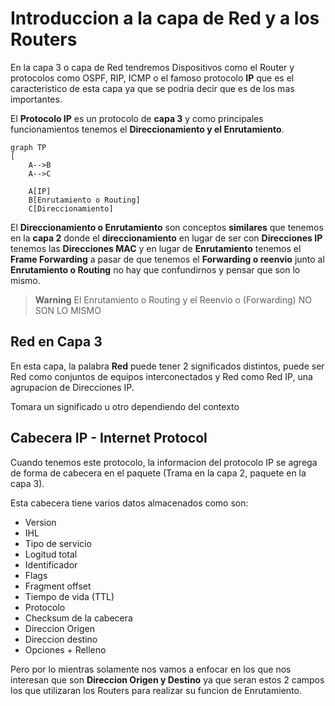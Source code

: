 # Introduccion a la capa de Red y a los Routers

En la capa 3 o capa de Red tendremos Dispositivos como el Router y protocolos como OSPF, RIP, ICMP o el famoso protocolo **IP** que es el caracteristico de esta capa ya que se podria decir que es de los mas importantes.

El **Protocolo IP** es un protocolo de **capa 3** y como principales funcionamientos tenemos el **Direccionamiento y el Enrutamiento**.

```mermaid
graph TP
[
    A-->B
    A-->C

    A[IP]
    B[Enrutamiento o Routing]
    C[Direccionamiento]

```

El **Direccionamiento o Enrutamiento** son conceptos **similares** que tenemos en la **capa 2** donde el **direccionamiento** en lugar de ser con **Direcciones IP** tenemos las **Direcciones MAC** y en lugar de **Enrutamiento** tenemos el **Frame Forwarding** a pasar de que tenemos el **Forwarding o reenvio** junto al **Enrutamiento o Routing** no hay que confundirnos y pensar que son lo mismo.

> **Warning**
> El Enrutamiento o Routing y el Reenvio o (Forwarding) NO SON LO MISMO


## Red en Capa 3

En esta capa, la palabra **Red** puede tener 2 significados distintos, puede ser Red como conjuntos de equipos interconectados y Red como Red IP, una agrupacion de Direcciones IP.

Tomara un significado u otro dependiendo del contexto

## Cabecera IP - Internet Protocol

Cuando tenemos este protocolo, la informacion del protocolo IP se agrega de forma de cabecera en el paquete (Trama en la capa 2, paquete en la capa 3).

Esta cabecera tiene varios datos almacenados como son:
* Version
* IHL
* Tipo de servicio
* Logitud total
* Identificador
* Flags
* Fragment offset
* Tiempo de vida (TTL)
* Protocolo
* Checksum de la cabecera
* Direccion Origen
* Direccion destino
* Opciones + Relleno

Pero por lo mientras solamente nos vamos a enfocar en los que nos interesan que son **Direccion Origen y Destino** ya que seran estos 2 campos los que utilizaran los Routers para realizar su funcion de Enrutamiento.

